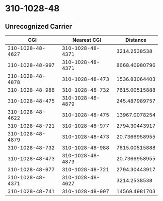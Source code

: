 # 310-1028-48
## Unrecognized Carrier


| CGI | Nearest CGI | Distance |
|-----|-------------|----------|
| 310-1028-48-4627 | 310-1028-48-4371 | 3214.2538538 |
| 310-1028-48-997 | 310-1028-48-4371 | 8668.40980796 |
| 310-1028-48-4878 | 310-1028-48-473 | 1536.83064403 |
| 310-1028-48-988 | 310-1028-48-732 | 7615.00515888 |
| 310-1028-48-475 | 310-1028-48-4879 | 245.487989757 |
| 310-1028-48-4622 | 310-1028-48-475 | 13967.0078254 |
| 310-1028-48-721 | 310-1028-48-977 | 2794.30443917 |
| 310-1028-48-4879 | 310-1028-48-473 | 20.7366958955 |
| 310-1028-48-732 | 310-1028-48-988 | 7615.00515888 |
| 310-1028-48-473 | 310-1028-48-4879 | 20.7366958955 |
| 310-1028-48-977 | 310-1028-48-721 | 2794.30443917 |
| 310-1028-48-4371 | 310-1028-48-4627 | 3214.2538538 |
| 310-1028-48-741 | 310-1028-48-997 | 14569.4981703 |
